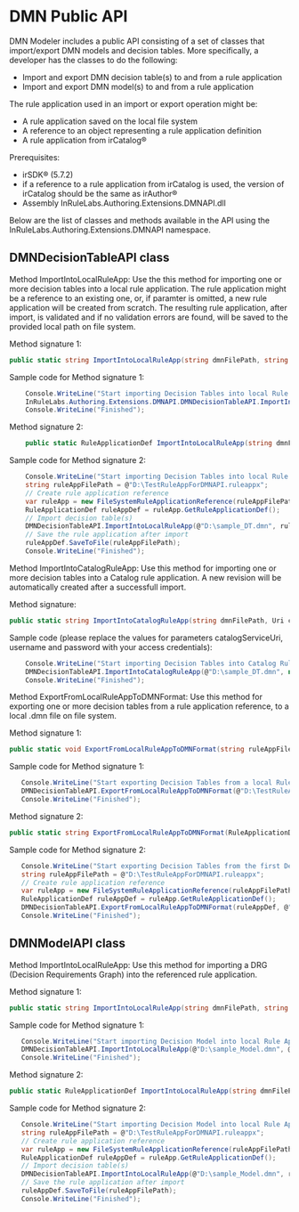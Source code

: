 # DMN Public API 

DMN Modeler includes a public API consisting of a set of classes that import/export DMN models and decision tables.  More specifically, a developer has the classes to do the following:
-  Import and export DMN decision table(s) to and from a rule application
-  Import and export DMN model(s) to and from a rule application

The rule application used in an import or export operation might be:
- A rule application saved on the local file system
- A reference to an object representing a rule application definition
- A rule application from irCatalog®

Prerequisites:
-  irSDK® (5.7.2)
-  if a reference to a rule application from irCatalog is used, the version of irCatalog should be the same as irAuthor®
-  Assembly InRuleLabs.Authoring.Extensions.DMNAPI.dll

Below are the list of classes and methods available in the API using the InRuleLabs.Authoring.Extensions.DMNAPI namespace.

## DMNDecisionTableAPI class

Method ImportIntoLocalRuleApp: Use the this method for importing one or more decision tables into a local rule application. The rule application might be a reference to an existing one, or, if paramter is omitted, a new rule application will be created from scratch. The resulting rule application, after import, is validated and if no validation errors are found, will be saved to the provided local path on file system.

Method signature 1:

```C#
public static string ImportIntoLocalRuleApp(string dmnFilePath, string ruleAppFilePath)
```

Sample code for Method signature 1:
```C#
    Console.WriteLine("Start importing Decision Tables into local Rule Application...");
    InRuleLabs.Authoring.Extensions.DMNAPI.DMNDecisionTableAPI.ImportIntoLocalRuleApp(@"D:\sample_DT.dmn", @"D:\TestRuleAppForDMNAPI.ruleappx");
    Console.WriteLine("Finished");
```

Method signature 2:
```C#
    public static RuleApplicationDef ImportIntoLocalRuleApp(string dmnFilePath, RuleApplicationDef ruleAppDef)
```

Sample code for Method signature 2:
```C#
    Console.WriteLine("Start importing Decision Tables into local Rule Application...");
    string ruleAppFilePath = @"D:\TestRuleAppForDMNAPI.ruleappx";
    // Create rule application reference
    var ruleApp = new FileSystemRuleApplicationReference(ruleAppFilePath);
    RuleApplicationDef ruleAppDef = ruleApp.GetRuleApplicationDef();
    // Import decision table(s)
    DMNDecisionTableAPI.ImportIntoLocalRuleApp(@"D:\sample_DT.dmn", ruleAppDef);
    // Save the rule application after import
    ruleAppDef.SaveToFile(ruleAppFilePath);
    Console.WriteLine("Finished");
```
Method ImportIntoCatalogRuleApp: Use this method for importing one or more decision tables into a Catalog rule application. A new revision will be automatically created after a successfull import.

Method signature:

```C#
public static string ImportIntoCatalogRuleApp(string dmnFilePath, Uri catalogServiceUri, string username, string password, string ruleAppNameInCatalog)
```

Sample code (please replace the values for parameters catalogServiceUri, username and password with your access credentials):
```C#
    Console.WriteLine("Start importing Decision Tables into Catalog Rule Application...");
    DMNDecisionTableAPI.ImportIntoCatalogRuleApp(@"D:\sample_DT.dmn", new Uri("YOUR_SERVICE_URI_FOR_THE_CATALOG"), "username", "password", "MortgageLendingKit");
    Console.WriteLine("Finished");
```

Method ExportFromLocalRuleAppToDMNFormat: Use this method for exporting one or more decision tables from a rule application reference, to a local .dmn file on file system.

Method signature 1:

```C#
public static void ExportFromLocalRuleAppToDMNFormat(string ruleAppFilePath, string dmnDirectoryFilePath, string decisionTableName)
```

Sample code for Method signature 1:
```C#
   Console.WriteLine("Start exporting Decision Tables from a local Rule Application...");
   DMNDecisionTableAPI.ExportFromLocalRuleAppToDMNFormat(@"D:\TestRuleAppForDMNAPI.ruleappx", @"D:\", "WhatToWear");
   Console.WriteLine("Finished");
```

Method signature 2:

```C#
public static string ExportFromLocalRuleAppToDMNFormat(RuleApplicationDef ruleAppDef, string dmnDirectoryLocation, InRule.Repository.Decisions.DecisionDef decDef = null, RuleSetDef decRuleSetDef = null, DecisionTableDef dtDef = null)
```

Sample code for Method signature 2:
```C#
   Console.WriteLine("Start exporting Decision Tables from the first Decisions node of a local Rule Application...");
   string ruleAppFilePath = @"D:\TestRuleAppForDMNAPI.ruleappx";
   // Create rule application reference
   var ruleApp = new FileSystemRuleApplicationReference(ruleAppFilePath);
   RuleApplicationDef ruleAppDef = ruleApp.GetRuleApplicationDef();
   DMNDecisionTableAPI.ExportFromLocalRuleAppToDMNFormat(ruleAppDef, @"D:\", ruleAppDef.Decisions[0]);
   Console.WriteLine("Finished");
```

## DMNModelAPI class

Method ImportIntoLocalRuleApp: Use this method for importing a DRG (Decision Requirements Graph) into the referenced rule application.

Method signature 1:

```C#
public static string ImportIntoLocalRuleApp(string dmnFilePath, string ruleAppFilePath)
```

Sample code for Method signature 1:
```C#
   Console.WriteLine("Start importing Decision Model into local Rule Application...");
   DMNDecisionTableAPI.ImportIntoLocalRuleApp(@"D:\sample_Model.dmn", @"D:\TestRuleAppForDMNAPI.ruleappx");
   Console.WriteLine("Finished");
```

Method signature 2:

```C#
public static RuleApplicationDef ImportIntoLocalRuleApp(string dmnFilePath, RuleApplicationDef ruleAppDef)
```

Sample code for Method signature 2:
```C#
   Console.WriteLine("Start importing Decision Model into local Rule Application...");
   string ruleAppFilePath = @"D:\TestRuleAppForDMNAPI.ruleappx";
   // Create rule application reference
   var ruleApp = new FileSystemRuleApplicationReference(ruleAppFilePath);
   RuleApplicationDef ruleAppDef = ruleApp.GetRuleApplicationDef();
   // Import decision table(s)
   DMNDecisionTableAPI.ImportIntoLocalRuleApp(@"D:\sample_Model.dmn", ruleAppDef);
   // Save the rule application after import
   ruleAppDef.SaveToFile(ruleAppFilePath);
   Console.WriteLine("Finished");
```
